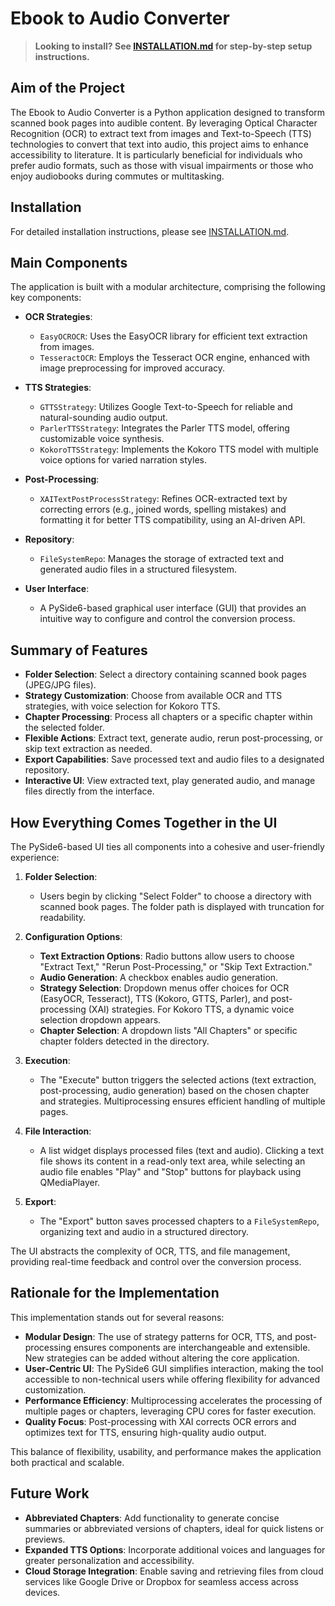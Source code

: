 # Ebook to Audio Converter

> **Looking to install? See [INSTALLATION.md](./INSTALLATION.md) for step-by-step setup instructions.**



## Aim of the Project

The Ebook to Audio Converter is a Python application designed to transform scanned book pages into audible content. By leveraging Optical Character Recognition (OCR) to extract text from images and Text-to-Speech (TTS) technologies to convert that text into audio, this project aims to enhance accessibility to literature. It is particularly beneficial for individuals who prefer audio formats, such as those with visual impairments or those who enjoy audiobooks during commutes or multitasking.


## Installation

For detailed installation instructions, please see [INSTALLATION.md](./INSTALLATION.md).

## Main Components

The application is built with a modular architecture, comprising the following key components:

- **OCR Strategies**:

  - `EasyOCROCR`: Uses the EasyOCR library for efficient text extraction from images.
  - `TesseractOCR`: Employs the Tesseract OCR engine, enhanced with image preprocessing for improved accuracy.

- **TTS Strategies**:

  - `GTTSStrategy`: Utilizes Google Text-to-Speech for reliable and natural-sounding audio output.
  - `ParlerTTSStrategy`: Integrates the Parler TTS model, offering customizable voice synthesis.
  - `KokoroTTSStrategy`: Implements the Kokoro TTS model with multiple voice options for varied narration styles.

- **Post-Processing**:

  - `XAITextPostProcessStrategy`: Refines OCR-extracted text by correcting errors (e.g., joined words, spelling mistakes) and formatting it for better TTS compatibility, using an AI-driven API.

- **Repository**:

  - `FileSystemRepo`: Manages the storage of extracted text and generated audio files in a structured filesystem.

- **User Interface**:

  - A PySide6-based graphical user interface (GUI) that provides an intuitive way to configure and control the conversion process.

## Summary of Features

- **Folder Selection**: Select a directory containing scanned book pages (JPEG/JPG files).
- **Strategy Customization**: Choose from available OCR and TTS strategies, with voice selection for Kokoro TTS.
- **Chapter Processing**: Process all chapters or a specific chapter within the selected folder.
- **Flexible Actions**: Extract text, generate audio, rerun post-processing, or skip text extraction as needed.
- **Export Capabilities**: Save processed text and audio files to a designated repository.
- **Interactive UI**: View extracted text, play generated audio, and manage files directly from the interface.

## How Everything Comes Together in the UI

The PySide6-based UI ties all components into a cohesive and user-friendly experience:

1. **Folder Selection**:

   - Users begin by clicking "Select Folder" to choose a directory with scanned book pages. The folder path is displayed with truncation for readability.

2. **Configuration Options**:

   - **Text Extraction Options**: Radio buttons allow users to choose "Extract Text," "Rerun Post-Processing," or "Skip Text Extraction."
   - **Audio Generation**: A checkbox enables audio generation.
   - **Strategy Selection**: Dropdown menus offer choices for OCR (EasyOCR, Tesseract), TTS (Kokoro, GTTS, Parler), and post-processing (XAI) strategies. For Kokoro TTS, a dynamic voice selection dropdown appears.
   - **Chapter Selection**: A dropdown lists "All Chapters" or specific chapter folders detected in the directory.

3. **Execution**:

   - The "Execute" button triggers the selected actions (text extraction, post-processing, audio generation) based on the chosen chapter and strategies. Multiprocessing ensures efficient handling of multiple pages.

4. **File Interaction**:

   - A list widget displays processed files (text and audio). Clicking a text file shows its content in a read-only text area, while selecting an audio file enables "Play" and "Stop" buttons for playback using QMediaPlayer.

5. **Export**:

   - The "Export" button saves processed chapters to a `FileSystemRepo`, organizing text and audio in a structured directory.

The UI abstracts the complexity of OCR, TTS, and file management, providing real-time feedback and control over the conversion process.

## Rationale for the Implementation

This implementation stands out for several reasons:

- **Modular Design**: The use of strategy patterns for OCR, TTS, and post-processing ensures components are interchangeable and extensible. New strategies can be added without altering the core application.
- **User-Centric UI**: The PySide6 GUI simplifies interaction, making the tool accessible to non-technical users while offering flexibility for advanced customization.
- **Performance Efficiency**: Multiprocessing accelerates the processing of multiple pages or chapters, leveraging CPU cores for faster execution.
- **Quality Focus**: Post-processing with XAI corrects OCR errors and optimizes text for TTS, ensuring high-quality audio output.

This balance of flexibility, usability, and performance makes the application both practical and scalable.

## Future Work

- **Abbreviated Chapters**: Add functionality to generate concise summaries or abbreviated versions of chapters, ideal for quick listens or previews.
- **Expanded TTS Options**: Incorporate additional voices and languages for greater personalization and accessibility.
- **Cloud Storage Integration**: Enable saving and retrieving files from cloud services like Google Drive or Dropbox for seamless access across devices.